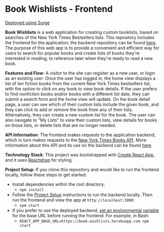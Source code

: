 # Book Wishlists - Frontend

[Deployed using Surge](http://unwritten-straw.surge.sh/)

**Book Wishlists** is a web application for creating custom booklists, based on searches of the New York Times Bestsellers lists. This repository includes the frontend for the application; the backend repository can be found [here](https://github.com/mandyrb/book-wishlist-backend). The purpose of this web app is to provide a convenient and efficient way for users to search for popular books and create lists of books they're interested in reading, to reference later when they're ready to read a new book.

**Features and Flow**: A visitor to the site can register as a new user, or login as an existing user. Once the user has logged in, the home view displays a list of ten fiction books from the current New York Times bestsellers list, with the option to click on any book to view book details. If the user prefers to find nonfiction books and/or books with a different list date, they can submit a search form and the home view will update. On the book detail page, a user can see which of their custom lists include the given book, and they can click to add or remove the book from any of their lists. Alternatively, they can create a new custom list for the book. The user can also navigate to "My Lists" to view their custom lists, view details for books on those lists, or delete lists that are no longer needed.

**API Information**: The frontend makes requests to the  application backend, which in turn makes requests to the [New York Times Books API](https://developer.nytimes.com/docs/books-product/1/overview). More information about this API and its use on the backend can be found [here](https://github.com/mandyrb/book-wishlist-backend).

**Technology Stack**: This project was bootstrapped with [Create React App](https://github.com/facebook/create-react-app), and it uses [Reactstrap](https://reactstrap.github.io/) for styling.

**Project Setup**: If you clone this repository and would like to run the frontend locally, follow these steps to get started:

- Install dependencies within the root directory:
     - `npm install`
- Follow the [Project Setup](https://github.com/mandyrb/book-wishlist-backend) instructions to run the backend locally. Then run the frontend and view the app at `http://localhost:3000`:
     - `npm start`
- If you prefer to use the deployed backend, [set an environmental variable](https://create-react-app.dev/docs/adding-custom-environment-variables/) for the base URL before running the frontend. For example, in Bash:
     - `REACT_APP_BASE_URL=https://book-wishlists.herokuapp.com npm start`


